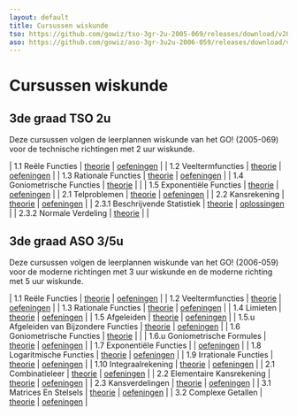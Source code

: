 ```yaml
---
layout: default
title: Cursussen wiskunde
tso: https://github.com/gowiz/tso-3gr-2u-2005-069/releases/download/v20.8
aso: https://github.com/gowiz/aso-3gr-3u2u-2006-059/releases/download/v20.8
---
```


Cursussen wiskunde
==================

3de graad TSO 2u
----------------
Deze cursussen volgen de leerplannen wiskunde van het GO! (2005-069) voor de technische richtingen met 2 uur wiskunde.

| 1.1 Reële Functies             | [theorie]({{page.tso}}/0101_ReeleFuncties.pdf)             | [oefeningen]({{page.tso}}/0101_ReeleFuncties_Oefeningen.pdf)               |
| 1.2 Veeltermfuncties           | [theorie]({{page.tso}}/0102_Veeltermfuncties.pdf)          | [oefeningen]({{page.tso}}/0102_Veeltermfuncties_Oefeningen.pdf)            |
| 1.3 Rationale Functies         | [theorie]({{page.tso}}/0103_RationaleFuncties.pdf)         | [oefeningen]({{page.tso}}/0103_RationaleFuncties_Oefeningen.pdf)           |
| 1.4 Goniometrische Functies    | [theorie]({{page.tso}}/0104_GoniometrischeFuncties.pdf)    |                                                                            |
| 1.5 Exponentiële Functies      | [theorie]({{page.tso}}/0105_exponentieleFuncties.pdf)      | [oefeningen]({{page.tso}}/0105_exponentieleFuncties_Oefeningen.pdf)        |
| 2.1 Telproblemen               | [theorie]({{page.tso}}/0201_Telproblemen.pdf)              | [oefeningen]({{page.tso}}/0201_Telproblemen_Oefeningen.pdf)                |
| 2.2 Kansrekening               | [theorie]({{page.tso}}/0202_Kansrekening.pdf)              | [oefeningen]({{page.tso}}/0202_Kansrekening_Oefeningen.pdf)                |
| 2.3.1 Beschrijvende Statistiek | [theorie]({{page.tso}}/020301_BeschrijvendeStatistiek.pdf) | [oplossingen]({{page.tso}}/020301_BeschrijvendeStatistiek_Oplossingen.pdf) |
| 2.3.2 Normale Verdeling        | [theorie]({{page.tso}}/020302_NormaleVerdeling.pdf)        |                                                                            |


3de graad ASO 3/5u
------------------
Deze cursussen volgen de leerplannen wiskunde van het GO! (2006-059) voor de moderne richtingen met 3 uur wiskunde en de moderne richting met 5 uur wiskunde.

| 1.1 Reële Functies                       | [theorie]({{page.aso}}/0101_ReeleFuncties.pdf)                    | [oefeningen]({{page.aso}}/0101_ReeleFuncties_Oefeningen.pdf)                    |
| 1.2 Veeltermfuncties                     | [theorie]({{page.aso}}/0102_Veeltermfuncties.pdf)                 | [oefeningen]({{page.aso}}/0102_Veeltermfuncties_Oefeningen.pdf)                 |
| 1.3 Rationale Functies                   | [theorie]({{page.aso}}/0103_RationaleFuncties.pdf)                | [oefeningen]({{page.aso}}/0103_RationaleFuncties_Oefeningen.pdf)                |
| 1.4 Limieten                             | [theorie]({{page.aso}}/0104_Limieten.pdf)                         | [oefeningen]({{page.aso}}/0104_Limieten_Oefeningen.pdf)                         |
| 1.5 Afgeleiden                           | [theorie]({{page.aso}}/0105_Afgeleiden.pdf)                       | [oefeningen]({{page.aso}}/0105_Afgeleiden_Oefeningen.pdf)                       |
| 1.5.u Afgeleiden van Bijzondere Functies | [theorie]({{page.aso}}/0105U_AfgeleidenVanBijzondereFuncties.pdf) | [oefeningen]({{page.aso}}/0105U_AfgeleidenVanBijzondereFuncties_Oefeningen.pdf) |
| 1.6 Goniometrische Functies              | [theorie]({{page.aso}}/0106_GoniometrischeFuncties.pdf)           |                                                                                 |
| 1.6.u Goniometrische Formules            | [theorie]({{page.aso}}/0106U_GoniometrischeFormules.pdf)          | [oefeningen]({{page.aso}}/0106U_GoniometrischeFormules_Oefeningen.pdf)          |
| 1.7 Exponentiële Functies                |                                                                   | [oefeningen]({{page.aso}}/0107_ExponentieleFuncties_Oefeningen.pdf)             |
| 1.8 Logaritmische Functies               | [theorie]({{page.aso}}/0108_LogaritmischeFuncties.pdf)            | [oefeningen]({{page.aso}}/0108_LogaritmischeFuncties_Oefeningen.pdf)            |
| 1.9 Irrationale Functies                 | [theorie]({{page.aso}}/0109_IrrationaleFuncties.pdf)              | [oefeningen]({{page.aso}}/0109_IrrationaleFuncties_Oefeningen.pdf)              |
| 1.10 Integraalrekening                   | [theorie]({{page.aso}}/0110_Integraalrekening.pdf)                | [oefeningen]({{page.aso}}/0110_Integraalrekening_Oefeningen.pdf)                |
| 2.1 Combinatieleer                       | [theorie]({{page.aso}}/0201_Combinatieleer.pdf)                   | [oefeningen]({{page.aso}}/0201_Combinatieleer_Oefeningen.pdf)                   |
| 2.2 Elementaire Kansrekening             | [theorie]({{page.aso}}/0202_ElementaireKansrekening.pdf)          | [oefeningen]({{page.aso}}/0202_ElementaireKansrekening_Oefeningen.pdf)          |
| 2.3 Kansverdelingen                      | [theorie]({{page.aso}}/0203_Kansverdelingen.pdf)                  | [oefeningen]({{page.aso}}/0203_Kansverdelingen_Oefeningen.pdf)                  |
| 3.1 Matrices En Stelsels                 | [theorie]({{page.aso}}/0301_MatricesEnStelsels.pdf)               | [oefeningen]({{page.aso}}/0301_MatricesEnStelsels_Oefeningen.pdf)               |
| 3.2 Complexe Getallen                    | [theorie]({{page.aso}}/0302_ComplexeGetallen.pdf)                 | [oefeningen]({{page.aso}}/0302_ComplexeGetallen_Oefeningen.pdf)                 |





